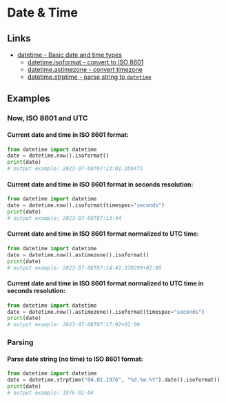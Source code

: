 # Date & Time

## Links

- [datetime - Basic date and time types](https://docs.python.org/3/library/datetime.html)
  - [datetime.isoformat - convert to ISO 8601](https://docs.python.org/3/library/datetime.html#datetime.datetime.isoformat)
  - [datetime.astimezone - convert timezone](https://docs.python.org/3/library/datetime.html#datetime.datetime.astimezone)
  - [datetime.strptime - parse string to `datetime`](https://docs.python.org/3/library/datetime.html#datetime.datetime.strptime)

## Examples

### Now, ISO 8601 and UTC

#### Current date and time in ISO 8601 format:

```python
from datetime import datetime
date = datetime.now().isoformat()
print(date)
# output example: 2023-07-08T07:13:01.359471
```

#### Current date and time in ISO 8601 format in seconds resolution:

```python
from datetime import datetime
date = datetime.now().isoformat(timespec="seconds")
print(date)
# output example: 2023-07-08T07:13:44
```

#### Current date and time in ISO 8601 format normalized to UTC time:

```python
from datetime import datetime
date = datetime.now().astimezone().isoformat()
print(date)
# output example: 2023-07-08T07:14:41.370299+02:00
```

#### Current date and time in ISO 8601 format normalized to UTC time in seconds resolution:

```python
from datetime import datetime
date = datetime.now().astimezone().isoformat(timespec="seconds")
print(date)
# output example: 2023-07-08T07:17:02+02:00
```

### Parsing

#### Parse date string (no time) to ISO 8601 format:

```python
from datetime import datetime
date = datetime.strptime("04.01.1976", "%d.%m.%Y").date().isoformat()
print(date)
# output example: 1976-01-04
```
